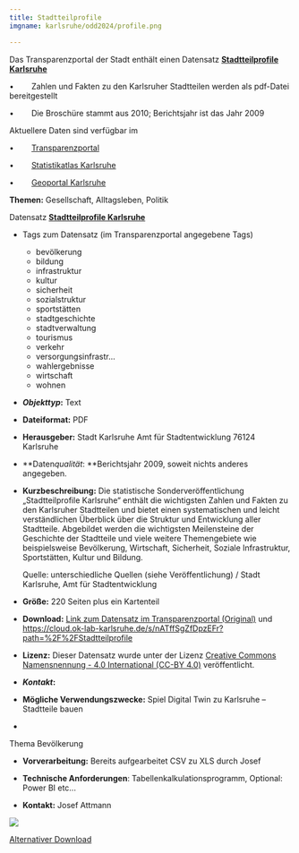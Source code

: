 ```yaml
---
title: Stadtteilprofile
imgname: karlsruhe/odd2024/profile.png

---
```


Das Transparenzportal der Stadt enthält einen Datensatz [**Stadtteilprofile Karlsruhe**](https://transparenz.karlsruhe.de/dataset/stadtteilprofile)

•        Zahlen und Fakten zu den Karlsruher Stadtteilen werden als pdf-Datei bereitgestellt

•        Die Broschüre stammt aus 2010; Berichtsjahr ist das Jahr 2009

Aktuellere Daten sind verfügbar im

•        [Transparenzportal](https://transparenz.karlsruhe.de/dataset/armutsbekaempfung/resource/1640cee3-9b02-4cb5-a33f-f5e91503982e)

•        [Statistikatlas Karlsruhe](https://web4.karlsruhe.de/Stadtentwicklung/statistik/atlas/)

•        [Geoportal Karlsruhe](https://www.karlsruhe.de/mobilitaet-stadtbild/bauen-und-immobilien/geoportal-karlsruhe)

  
**Themen:** Gesellschaft, Alltagsleben, Politik

Datensatz [**Stadtteilprofile Karlsruhe**](https://transparenz.karlsruhe.de/dataset/stadtteilprofile)

- Tags zum Datensatz (im Transparenzportal angegebene Tags)
  - bevölkerung      
  - bildung 
  - infrastruktur      
  - kultur 
  - sicherheit      
  - sozialstruktur      
  - sportstätten      
  - stadtgeschichte      
  - stadtverwaltung      
  - tourismus      
  - verkehr 
  - versorgungsinfrastr...      
  - wahlergebnisse      
  - wirtschaft  
  - wohnen 


- ***Objekttyp*:** Text
- **Dateiformat:** PDF
- **Herausgeber:** Stadt Karlsruhe
  Amt für Stadtentwicklung
  76124 Karlsruhe
- **Daten*qualität*: **Berichtsjahr 2009, soweit nichts anderes angegeben.
- **Kurzbeschreibung:** Die statistische Sonderveröffentlichung „Stadtteilprofile  Karlsruhe“ enthält die wichtigsten Zahlen und Fakten zu den Karlsruher  Stadtteilen und bietet einen systematischen und leicht verständlichen  Überblick über die Struktur und Entwicklung aller Stadtteile. Abgebildet  werden die wichtigsten Meilensteine der Geschichte der Stadtteile und  viele weitere Themengebiete wie beispielsweise Bevölkerung, Wirtschaft,  Sicherheit, Soziale Infrastruktur, Sportstätten, Kultur und Bildung.

  Quelle: unterschiedliche Quellen (siehe Veröffentlichung) / Stadt Karlsruhe, Amt für Stadtentwicklung
- **Größe:** 220 Seiten plus ein Kartenteil
- **Download:** [Link zum Datensatz im Transparenzportal (Original)](https://transparenz.karlsruhe.de/dataset/stadtteilprofile) und  https://cloud.ok-lab-karlsruhe.de/s/nATffSgZfDpzEFr?path=%2F%2FStadtteilprofile 
- **Lizenz:** Dieser Datensatz wurde unter der Lizenz [Creative Commons Namensnennung - 4.0 International (CC-BY 4.0)](http://creativecommons.org/licenses/by/4.0/) veröffentlicht.
- ***Kontakt*:** 
- **Mögliche Verwendungszwecke:** Spiel Digital Twin zu Karlsruhe – Stadtteile bauen
- 

Thema Bevölkerung

- **Vorverarbeitung:** Bereits aufgearbeitet CSV zu XLS durch Josef
- **Technische Anforderungen**: Tabellenkalkulationsprogramm, Optional: Power BI etc...


- **Kontakt:** Josef Attmann

![](/projects/karlsruhe/odd2024/qr/profile.png)



[Alternativer Download](/projects/karlsruhe/odd2024/data/Stadtteilprofile.zip)

